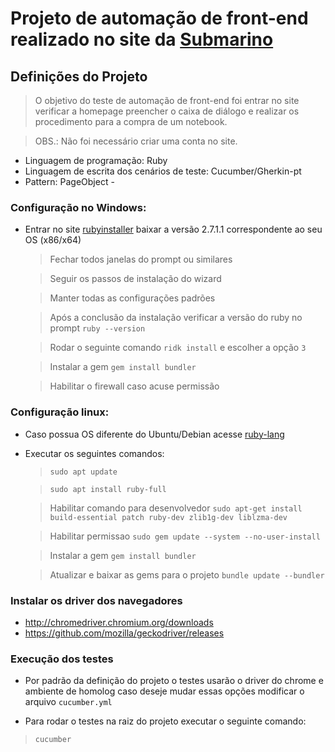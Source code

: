 # Projeto de automação de front-end realizado no site da [Submarino](https://www.submarino.com.br/)
## Definições do Projeto
  > O objetivo do teste de automação de front-end foi entrar no site verificar a homepage preencher o caixa de diálogo  e realizar os procedimento para a compra de um notebook. 
  
  > OBS.: Não foi necessário criar uma conta no site.

  - Linguagem de programação: Ruby
  - Linguagem de escrita dos cenários de teste: Cucumber/Gherkin-pt
  - Pattern: PageObject -

### Configuração no Windows:
  - Entrar no site [rubyinstaller](https://rubyinstaller.org/downloads/) baixar a versão 2.7.1.1 correspondente ao seu OS (x86/x64)

    > Fechar todos janelas do prompt ou similares

    > Seguir os passos de instalação do wizard

    > Manter todas as configurações padrões 

    > Após a conclusão da instalação  verificar a versão do ruby  no prompt `ruby --version`

    > Rodar o seguinte comando `ridk install` e escolher a opção `3`

    > Instalar a gem `gem install bundler`

    > Habilitar o firewall caso acuse permissão

### Configuração linux:
  - Caso possua OS diferente do Ubuntu/Debian acesse [ruby-lang](https://www.ruby-lang.org/pt/documentation/installation/#apt)
  - Executar os seguintes comandos:
    > `sudo apt update`

    > `sudo apt install ruby-full`

    > Habilitar comando para desenvolvedor `sudo apt-get install build-essential patch ruby-dev zlib1g-dev liblzma-dev`

    > Habilitar permissao `sudo gem update --system --no-user-install`

    > Instalar a gem `gem install bundler`

    > Atualizar e baixar as gems para o projeto  `bundle update --bundler`

### Instalar os driver dos navegadores
  - http://chromedriver.chromium.org/downloads
  - https://github.com/mozilla/geckodriver/releases

### Execução dos testes
  - Por padrão da definição do projeto o testes usarão o driver do chrome e ambiente de homolog caso deseje mudar essas opções modificar o arquivo `cucumber.yml`

  -  Para rodar o testes na raiz do projeto executar o seguinte comando:

  > `cucumber`

